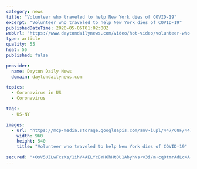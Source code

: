 ```yaml
---
category: news
title: "Volunteer who traveled to help New York dies of COVID-19"
excerpt: "Volunteer who traveled to help New York dies of COVID-19"
publishedDateTime: 2020-05-06T01:02:00Z
webUrl: "https://www.daytondailynews.com/video/hot-video/volunteer-who-traveled-help-new-york-dies-covid/YvCEMOcFQNHUmxJDMnb9YI/"
type: article
quality: 55
heat: 55
published: false

provider:
  name: Dayton Daily News
  domain: daytondailynews.com

topics:
  - Coronavirus in US
  - Coronavirus

tags:
  - US-NY

images:
  - url: "https://mcp-media.storage.googleapis.com/anv-iupl/447/68F/44768FEFD1D34700A8518444D1C01259.jpg?GoogleAccessId=onemcpadmin@anvato-mcp-apps.iam.gserviceaccount.com&Expires=1683320941&Signature=fya7hAuaciNbvDtW8vqtviIlPOGSXTZ51ykyX%2FxqysQTT9xJGbSDD%2F5r7FvPed8pSyiaJsyMWuCr3ixTm8D%2BLsSIhaCcjhW%2BHY3aiEXkUxajfyRjWwutqtVsSUgCJm%2BOlc1VBvqRxF1cGZxpml0UPM7y9WUpGsjmnrgS7Alvy0qDYeKfrqbXDG6dHWW28%2BmHGN6O93KE5Yhd5ruPE9ExmPgX0lhC5%2F%2Fwj%2BOlBBVQiZjYAS1Q2YmzF3IduZVxogI72fwg8WmlKkbyBQA7eVmo7CsHFFiFHacM%2FPZ55J4nxYDRvqpZTe2HmQ76NOYvrwitc%2FaDqo0Cy8RWnUUg30Y1hA%3D%3D"
    width: 960
    height: 540
    title: "Volunteer who traveled to help New York dies of COVID-19"

secured: "+OsV5UZLwFczKs/1ihV4AELYc8YH6hHt0U1AbyhNs+v3i/m+cq0tmrAdLc4A+GLJEEdgkfj9+w+rNHfnAkUoNgBjF3dQDCOzYTmRhrz4NVz5E8yEiPSs9RKYKCZp2sC3tD/VPjOS07XrjphFfLIjAQSllnjq727lMVvXBoV7kRvIHN3TvY///E2RRiyeJYa7QU71S0ou/buSWnq7YDsye4gF49EsB+PBXFYafWK5VBptHiw7kGSbselZYxiqnrUa/VmJAreAXQR1sQloC6vQUhL+OQAVCpPvdvztSm5zN7ofFkdqZNMHIdi9q36MsQKPdUj3PNsik0hOjKdOYkuxb8BoHeBrtsP7EMyx5kUe7GTMPqhHyh6cDxGsHFoZVdWKysd8DRBApMGN9qKscisrm3/qcgJTslhf4GZsvApDUICysOaJEyBqPy+gOO6v6gYPW+6y024f+4mqJ4nWT3WXDNCd5NNUq5xLvQsWqRg518w=;42X+MqNUSE2X829yToWGXQ=="
---
```


